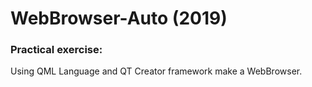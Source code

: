 # WebBrowser-Auto (2019)
### Practical exercise:
Using QML Language and QT Creator framework make a WebBrowser.
